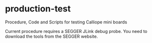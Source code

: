 # production-test

Procedure, Code and Scripts for testing Calliope mini boards

Current procedure requires a SEGGER JLink debug probe. You need to download the tools from the SEGGER website.
